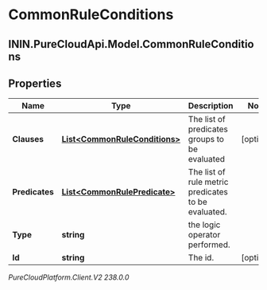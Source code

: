 # CommonRuleConditions

## ININ.PureCloudApi.Model.CommonRuleConditions

## Properties

|Name | Type | Description | Notes|
|------------ | ------------- | ------------- | -------------|
| **Clauses** | [**List&lt;CommonRuleConditions&gt;**](CommonRuleConditions) | The list of predicates groups to be evaluated | [optional] |
| **Predicates** | [**List&lt;CommonRulePredicate&gt;**](CommonRulePredicate) | The list of rule metric predicates to be evaluated. | |
| **Type** | **string** | the logic operator performed. | |
| **Id** | **string** | The id. | [optional] |



_PureCloudPlatform.Client.V2 238.0.0_

